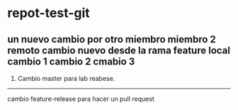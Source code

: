# repot-test-git

un nuevo cambio por otro miembro
miembro 2 remoto
cambio nuevo desde la rama feature local
cambio 1
cambio 2
cmabio 3
----------------
1. Cambio master para lab reabese.

----
cambio feature-release para hacer un pull request
